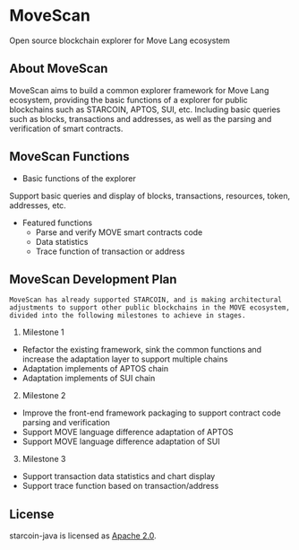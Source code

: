 # MoveScan
Open source blockchain explorer for Move Lang ecosystem

## About MoveScan
MoveScan aims to build a common explorer framework for Move Lang ecosystem, providing the basic functions of a explorer for public blockchains such as STARCOIN, APTOS, SUI, etc.
Including basic queries such as blocks, transactions and addresses, as well as the parsing and verification of smart contracts.


## MoveScan Functions
- Basic functions of the explorer
<p>
    Support basic queries and display of blocks, transactions, resources, token, addresses, etc.
</p> 

- Featured functions
  - Parse and verify MOVE smart contracts code
  - Data statistics
  - Trace function of transaction or address

## MoveScan Development Plan
    MoveScan has already supported STARCOIN, and is making architectural adjustments to support other public blockchains in the MOVE ecosystem, divided into the following milestones to achieve in stages.
1. Milestone 1
- Refactor the existing framework, sink the common functions and increase the adaptation layer to support multiple chains
- Adaptation implements of APTOS chain
- Adaptation implements of SUI chain
2. Milestone 2
- Improve the front-end framework packaging to support contract code parsing and verification
- Support MOVE language difference adaptation of APTOS
- Support MOVE language difference adaptation of SUI
3. Milestone 3
- Support transaction data statistics and chart display
- Support trace function based on transaction/address



## License
starcoin-java is licensed as [Apache 2.0](./LICENSE).
